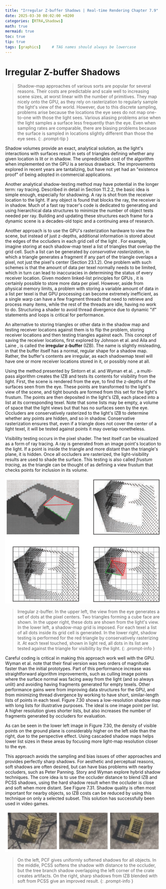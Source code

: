 ```yaml
---
title: "Irregular Z-buffer Shadows | Real-time Rendering Chapter 7.9"
date: 2025-03-30 00:02:00 +0200
categories: [RTR4,Shadows]
math: true
mermaid: true
toc: true
tip: true
tags: [graphics]     # TAG names should always be lowercase
---
```

# Irregular Z-buffer Shadows
> Shadow-map approaches of various sorts are popular for several reasons. Their costs are predictable and scale well to increasing scene sizes, at worst linear with the number of primitives. They map nicely onto the GPU, as they rely on rasterization to regularly sample the light's view of the world. However, due to this discrete sampling, problems arise because the locations the eye sees do not map one-to-one with those the light sees. Various aliasing problems arise when the light samples a surface less frequently than the eye. Even when sampling rates are comparable, there are biasing problems because the surface is sampled in locations slightly different than those the eye sees.
{: .prompt-tip }

Shadow volumes provide an exact, analytical solution, as the light's interactions with surfaces result in sets of triangles defining whether any given location is lit or in shadow. The unpredictable cost of the algorithm when implemented on the GPU is a serious drawback. The improvements explored in recent years  are tantalizing, but have not yet had an "existence proof" of being adopted in commercial applications.

Another analytical shadow-testing method may have potential in the longer term: ray tracing. Described in detail in Section 11.2.2, the basic idea is simple enough, especially for shadowing. A ray is shot from the receiver location to the light. If any object is found that blocks the ray, the receiver is in shadow. Much of a fast ray tracer's code is dedicated to generating and using hierarchical data structures to minimize the number of object tests needed per ray. Building and updating these structures each frame for a dynamic scene is a decades-old topic and a continuing area of research.

Another approach is to use the GPU's rasterization hardware to view the scene, but instead of just z-depths, additional information is stored about the edges of the occluders in each grid cell of the light . For example, imagine storing at each shadow-map texel a list of triangles that overlap the grid cell. Such a list can be generated by *conservative rasterization*, in which a triangle generates a fragment if any part of the triangle overlaps a pixel, not just the pixel's center (Section 23.1.2). One problem with such schemes is that the amount of data per texel normally needs to be limited, which in turn can lead to inaccuracies in determining the status of every receiver location. Given modern linked-list principles for GPUs , it is certainly possible to store more data per pixel. However, aside from physical memory limits, a problem with storing a variable amount of data in a list per texel is that GPU processing can become extremely inefficient, as a single warp can have a few fragment threads that need to retrieve and process many items, while the rest of the threads are idle, having no work to do. Structuring a shader to avoid thread divergence due to dynamic "if" statements and loops is critical for performance.

An alternative to storing triangles or other data in the shadow map and testing receiver locations against them is to flip the problem, storing receiver locations and then testing triangles against each. This concept of saving the receiver locations, first explored by Johnson et al.  and Aila and Laine , is called the **irregular z-buffer** (IZB). The name is slightly misleading, in that the buffer itself has a normal, regular shape for a shadow map. Rather, the buffer's contents are irregular, as each shadowmap texel will have one or more receiver locations stored in it, or possibly none at all.

Using the method presented by Sintorn et al.  and Wyman et al. , a multi-pass algorithm creates the IZB and tests its contents for visibility from the light. First, the scene is rendered from the eye, to find the z-depths of the surfaces seen from the eye. These points are transformed to the light's view of the scene, and tight bounds are formed from this set for the light's frustum. The points are then deposited in the light's IZB, each placed into a list at its corresponding texel. Note that some lists may be empty, a volume of space that the light views but that has no surfaces seen by the eye. Occluders are conservatively rasterized to the light's IZB to determine whether any points are hidden, and so in shadow. Conservative rasterization ensures that, even if a triangle does not cover the center of a light texel, it will be tested against points it may overlap nonetheless.

Visibility testing occurs in the pixel shader. The test itself can be visualized as a form of ray tracing. A ray is generated from an image point's location to the light. If a point is inside the triangle and more distant than the triangle's plane, it is hidden. Once all occluders are rasterized, the light-visibility results are used to shade the surface. This testing is also called *frustum tracing*, as the triangle can be thought of as defining a view frustum that checks points for inclusion in its volume.

![Fig7.30](/images/fig7.30.png)
> Irregular z-buffer. In the upper left, the view from the eye generates a set of dots at the pixel centers. Two triangles forming a cube face are shown. In the upper right, these dots are shown from the light's view. In the lower left, a shadow-map grid is imposed. For each texel a list of all dots inside its grid cell is generated. In the lower right, shadow testing is performed for the red triangle by conservatively rasterizing it. At each texel touched, shown in light red, all dots in its list are tested against the triangle for visibility by the light.
{: .prompt-info }

Careful coding is critical in making this approach work well with the GPU. Wyman et al.  note that their final version was two orders of magnitude faster than the initial prototypes. Part of this performance increase was straightforward algorithm improvements, such as culling image points where the surface normal was facing away from the light (and so always unlit) and avoiding having fragments generated for empty texels. Other performance gains were from improving data structures for the GPU, and from minimizing thread divergence by working to have short, similar-length lists of points in each texel. Figure 7.30 shows a low-resolution shadow map with long lists for illustrative purposes. The ideal is one image point per list. A higher resolution gives shorter lists, but also increases the number of fragments generated by occluders for evaluation.

As can be seen in the lower left image in Figure 7.30, the density of visible points on the ground plane is considerably higher on the left side than the right, due to the perspective effect. Using cascaded shadow maps helps lower list sizes in these areas by focusing more light-map resolution closer to the eye.

This approach avoids the sampling and bias issues of other approaches and provides perfectly sharp shadows. For aesthetic and perceptual reasons, soft shadows are often desired, but can have bias problems with nearby occluders, such as Peter Panning. Story and Wyman  explore hybrid shadow techniques. The core idea is to use the occluder distance to blend IZB and PCSS shadows, using the hard shadow result when the occluder is close and soft when more distant. See Figure 7.31. Shadow quality is often most important for nearby objects, so IZB costs can be reduced by using this technique on only a selected subset. This solution has successfully been used in video games.

![fig7.31](/images/fig7.31.png)

> On the left, PCF gives uniformly softened shadows for all objects. In the middle, PCSS softens the shadow with distance to the occluder, but the tree branch shadow overlapping the left corner of the crate creates artifacts. On the right, sharp shadows from IZB blended with soft from PCSS give an improved result.
{: .prompt-info }


<!--
regex:\[\d+(?:,\s*\d+)*\]
## Lists

### Ordered list

1. Firstly
2. Secondly
3. Thirdly

### Unordered list

- Chapter
  + Section
    * Paragraph

### ToDo list

- [ ] Job
  + [x] Step 1
  + [x] Step 2
  + [ ] Step 3

### Description list

Sun
: the star around which the earth orbits

Moon
: the natural satellite of the earth, visible by reflected light from the sun

## Block Quote

> This line shows the _block quote_.

## Prompts

> An example showing the `tip` type prompt.
{: .prompt-tip }

> An example showing the `info` type prompt.
{: .prompt-info }

> An example showing the `warning` type prompt.
{: .prompt-warning }

> An example showing the `danger` type prompt.
{: .prompt-danger }

## Footnote

Click the hook will locate the footnote[^footnote], and here is another footnote[^fn-nth-2].

## Inline code

This is an example of `Inline Code`.

## Filepath

Here is the `/path/to/the/file.extend`{: .filepath}.

### Dark/Light mode & Shadow

The image below will toggle dark/light mode based on theme preference, notice it has shadows.

![light mode only](/posts/20190808/devtools-light.png){: .light .w-75 .shadow .rounded-10 w='1212' h='668' }
![dark mode only](/posts/20190808/devtools-dark.png){: .dark .w-75 .shadow .rounded-10 w='1212' h='668' }


## Reverse Footnote

[^footnote]: The footnote source
[^fn-nth-2]: The 2nd footnote source
-->
